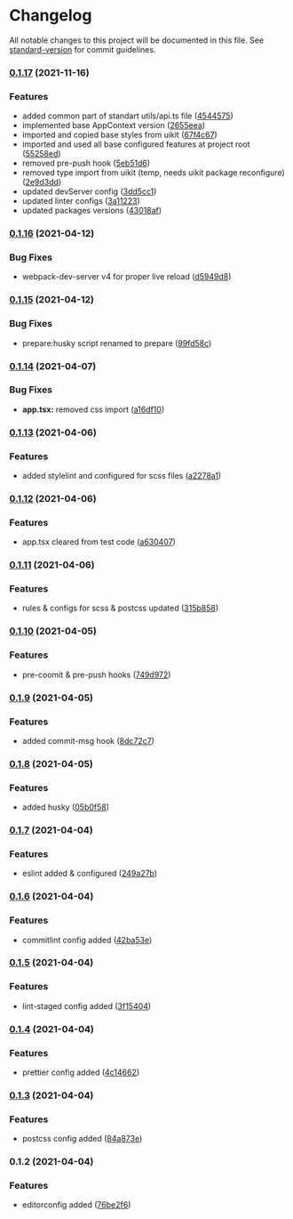 # Changelog

All notable changes to this project will be documented in this file. See [standard-version](https://github.com/conventional-changelog/standard-version) for commit guidelines.

### [0.1.17](http://tfs2013.fozzy.lan:8080/tfs/DefaultCollection/Perevershnyk_App/_git/PerevershnykApp_Module_Boilerplate/compare/v0.1.16...v0.1.17) (2021-11-16)


### Features

* added common part of standart utils/api.ts file ([4544575](http://tfs2013.fozzy.lan:8080/tfs/DefaultCollection/Perevershnyk_App/_git/PerevershnykApp_Module_Boilerplate/commit/4544575745cd512acf1c94ebe8fe563fd73e9527))
* implemented base AppContext version ([2655eea](http://tfs2013.fozzy.lan:8080/tfs/DefaultCollection/Perevershnyk_App/_git/PerevershnykApp_Module_Boilerplate/commit/2655eeaf1d37a54e5d2bc693e38bbef52530b6ef))
* imported and copied base styles from uikit ([67f4c67](http://tfs2013.fozzy.lan:8080/tfs/DefaultCollection/Perevershnyk_App/_git/PerevershnykApp_Module_Boilerplate/commit/67f4c677e9a684ab4b9a40a6954f6c4acb28a304))
* imported and used all base configured features at project root ([55258ed](http://tfs2013.fozzy.lan:8080/tfs/DefaultCollection/Perevershnyk_App/_git/PerevershnykApp_Module_Boilerplate/commit/55258ed66b2f8ec44ef9a4feaf89f4dc85e62fc4))
* removed pre-push hook ([5eb51d6](http://tfs2013.fozzy.lan:8080/tfs/DefaultCollection/Perevershnyk_App/_git/PerevershnykApp_Module_Boilerplate/commit/5eb51d6ab437d6b4fe8e6c4f6e82052391e10fdf))
* removed type import from uikit (temp, needs uikit package reconfigure) ([2e9d3dd](http://tfs2013.fozzy.lan:8080/tfs/DefaultCollection/Perevershnyk_App/_git/PerevershnykApp_Module_Boilerplate/commit/2e9d3ddfc68bc084fc8f93c8276686d93fc34927))
* updated devServer config ([3dd5cc1](http://tfs2013.fozzy.lan:8080/tfs/DefaultCollection/Perevershnyk_App/_git/PerevershnykApp_Module_Boilerplate/commit/3dd5cc1c909c763db3bd9cfc555936c123ff67bb))
* updated linter configs ([3a11223](http://tfs2013.fozzy.lan:8080/tfs/DefaultCollection/Perevershnyk_App/_git/PerevershnykApp_Module_Boilerplate/commit/3a112238bf5e0a2208a394b9fe6963ace2798d41))
* updated packages versions ([43018af](http://tfs2013.fozzy.lan:8080/tfs/DefaultCollection/Perevershnyk_App/_git/PerevershnykApp_Module_Boilerplate/commit/43018afa85dc4c03bbee21df49f75991784e33fd))

### [0.1.16](http://tfs2013.fozzy.lan:8080///compare/v0.1.15...v0.1.16) (2021-04-12)


### Bug Fixes

* webpack-dev-server v4 for proper live reload ([d5949d8](http://tfs2013.fozzy.lan:8080///commit/d5949d88aa9716e3984543adbb698e56447387d9))

### [0.1.15](http://tfs2013.fozzy.lan:8080///compare/v0.1.14...v0.1.15) (2021-04-12)


### Bug Fixes

* prepare:husky script renamed to prepare ([99fd58c](http://tfs2013.fozzy.lan:8080///commit/99fd58cedef58c2b0d3a907cd6f316724736c1d3))

### [0.1.14](http://tfs2013.fozzy.lan:8080///compare/v0.1.13...v0.1.14) (2021-04-07)


### Bug Fixes

* **app.tsx:** removed css import ([a16df10](http://tfs2013.fozzy.lan:8080///commit/a16df10fb47b30d51a163ce4967bf27dbf3ba9df))

### [0.1.13](http://tfs2013.fozzy.lan:8080///compare/v0.1.12...v0.1.13) (2021-04-06)


### Features

* added stylelint and configured for scss files ([a2278a1](http://tfs2013.fozzy.lan:8080///commit/a2278a17c376d05a9ac824b3e33b5daf1f1727cd))

### [0.1.12](http://tfs2013.fozzy.lan:8080///compare/v0.1.11...v0.1.12) (2021-04-06)


### Features

* app.tsx cleared from test code ([a630407](http://tfs2013.fozzy.lan:8080///commit/a6304070981a422eb25c1d7dea7b5e8dbc24ea5e))

### [0.1.11](http://tfs2013.fozzy.lan:8080///compare/v0.1.10...v0.1.11) (2021-04-06)


### Features

* rules & configs for scss & postcss updated ([315b858](http://tfs2013.fozzy.lan:8080///commit/315b8584f1a470d9a5c258ca02c3d00a1a360a3d))

### [0.1.10](http://tfs2013.fozzy.lan:8080///compare/v0.1.9...v0.1.10) (2021-04-05)


### Features

* pre-coomit & pre-push hooks ([749d972](http://tfs2013.fozzy.lan:8080///commit/749d972fc95494977319c650e9fe968032b712c8))

### [0.1.9](http://tfs2013.fozzy.lan:8080///compare/v0.1.8...v0.1.9) (2021-04-05)


### Features

* added commit-msg hook ([8dc72c7](http://tfs2013.fozzy.lan:8080///commit/8dc72c780d054da26215008ca99532a59d64aca1))

### [0.1.8](http://tfs2013.fozzy.lan:8080///compare/v0.1.7...v0.1.8) (2021-04-05)


### Features

* added husky ([05b0f58](http://tfs2013.fozzy.lan:8080///commit/05b0f58a2111f299fbbd8805d47d1b2e881b9891))

### [0.1.7](http://tfs2013.fozzy.lan:8080///compare/v0.1.6...v0.1.7) (2021-04-04)


### Features

* eslint added & configured ([249a27b](http://tfs2013.fozzy.lan:8080///commit/249a27b5ab7431cd4ceddcf1ba047200ccb0f946))

### [0.1.6](http://tfs2013.fozzy.lan:8080///compare/v0.1.5...v0.1.6) (2021-04-04)


### Features

* commitlint config added ([42ba53e](http://tfs2013.fozzy.lan:8080///commit/42ba53e0edf0bfc35f5888818be2fb10bf5d8209))

### [0.1.5](http://tfs2013.fozzy.lan:8080///compare/v0.1.4...v0.1.5) (2021-04-04)


### Features

* lint-staged config added ([3f15404](http://tfs2013.fozzy.lan:8080///commit/3f15404d1c35009b565bf64e2ebbeab707f9a492))

### [0.1.4](http://tfs2013.fozzy.lan:8080///compare/v0.1.3...v0.1.4) (2021-04-04)


### Features

* prettier config added ([4c14662](http://tfs2013.fozzy.lan:8080///commit/4c146623eed99bba9aeb17cd493ce06e50cc0775))

### [0.1.3](http://tfs2013.fozzy.lan:8080///compare/v0.1.2...v0.1.3) (2021-04-04)


### Features

* postcss config added ([84a873e](http://tfs2013.fozzy.lan:8080///commit/84a873e130431da5315fa0565cc7a5e87332e430))

### 0.1.2 (2021-04-04)


### Features

* editorconfig added ([76be2f6](http://tfs2013.fozzy.lan:8080///commit/76be2f670c6bd999140b9dc7ce35b4e489aee8fc))
